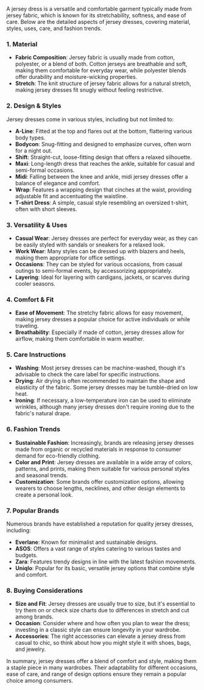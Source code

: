 A jersey dress is a versatile and comfortable garment typically made from jersey fabric, which is known for its stretchability, softness, and ease of care. Below are the detailed aspects of jersey dresses, covering material, styles, uses, care, and fashion trends.

### 1. **Material**
   - **Fabric Composition**: Jersey fabric is usually made from cotton, polyester, or a blend of both. Cotton jerseys are breathable and soft, making them comfortable for everyday wear, while polyester blends offer durability and moisture-wicking properties.
   - **Stretch**: The knit structure of jersey fabric allows for a natural stretch, making jersey dresses fit snugly without feeling restrictive.

### 2. **Design & Styles**
   Jersey dresses come in various styles, including but not limited to:
   - **A-Line**: Fitted at the top and flares out at the bottom, flattering various body types.
   - **Bodycon**: Snug-fitting and designed to emphasize curves, often worn for a night out.
   - **Shift**: Straight-cut, loose-fitting design that offers a relaxed silhouette.
   - **Maxi**: Long-length dress that reaches the ankle, suitable for casual and semi-formal occasions.
   - **Midi**: Falling between the knee and ankle, midi jersey dresses offer a balance of elegance and comfort.
   - **Wrap**: Features a wrapping design that cinches at the waist, providing adjustable fit and accentuating the waistline.
   - **T-shirt Dress**: A simple, casual style resembling an oversized t-shirt, often with short sleeves.

### 3. **Versatility & Uses**
   - **Casual Wear**: Jersey dresses are perfect for everyday wear, as they can be easily styled with sandals or sneakers for a relaxed look.
   - **Work Wear**: Many styles can be dressed up with blazers and heels, making them appropriate for office settings.
   - **Occasions**: They can be styled for various occasions, from casual outings to semi-formal events, by accessorizing appropriately.
   - **Layering**: Ideal for layering with cardigans, jackets, or scarves during cooler seasons.

### 4. **Comfort & Fit**
   - **Ease of Movement**: The stretchy fabric allows for easy movement, making jersey dresses a popular choice for active individuals or while traveling.
   - **Breathability**: Especially if made of cotton, jersey dresses allow for airflow, making them comfortable in warm weather.

### 5. **Care Instructions**
   - **Washing**: Most jersey dresses can be machine-washed, though it's advisable to check the care label for specific instructions.
   - **Drying**: Air drying is often recommended to maintain the shape and elasticity of the fabric. Some jersey dresses may be tumble-dried on low heat.
   - **Ironing**: If necessary, a low-temperature iron can be used to eliminate wrinkles, although many jersey dresses don't require ironing due to the fabric's natural drape.

### 6. **Fashion Trends**
   - **Sustainable Fashion**: Increasingly, brands are releasing jersey dresses made from organic or recycled materials in response to consumer demand for eco-friendly clothing.
   - **Color and Print**: Jersey dresses are available in a wide array of colors, patterns, and prints, making them suitable for various personal styles and seasonal trends.
   - **Customization**: Some brands offer customization options, allowing wearers to choose lengths, necklines, and other design elements to create a personal look.

### 7. **Popular Brands**
   Numerous brands have established a reputation for quality jersey dresses, including:
   - **Everlane**: Known for minimalist and sustainable designs.
   - **ASOS**: Offers a vast range of styles catering to various tastes and budgets.
   - **Zara**: Features trendy designs in line with the latest fashion movements.
   - **Uniqlo**: Popular for its basic, versatile jersey options that combine style and comfort.

### 8. **Buying Considerations**
   - **Size and Fit**: Jersey dresses are usually true to size, but it's essential to try them on or check size charts due to differences in stretch and cut among brands.
   - **Occasion**: Consider where and how often you plan to wear the dress; investing in a classic style can ensure longevity in your wardrobe.
   - **Accessories**: The right accessories can elevate a jersey dress from casual to chic, so think about how you might style it with shoes, bags, and jewelry.

In summary, jersey dresses offer a blend of comfort and style, making them a staple piece in many wardrobes. Their adaptability for different occasions, ease of care, and range of design options ensure they remain a popular choice among consumers.